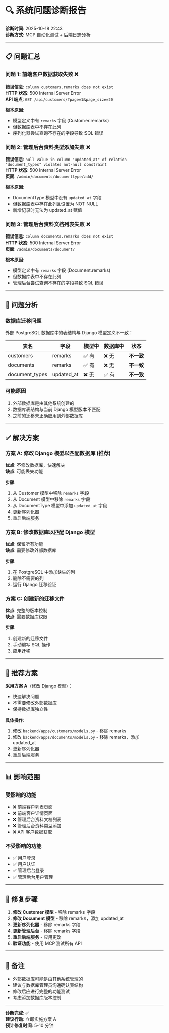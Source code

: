 # 🔍 系统问题诊断报告

**诊断时间**: 2025-10-18 22:43  
**诊断方式**: MCP 自动化测试 + 后端日志分析

---

## 📋 问题汇总

### 问题 1: 前端客户数据获取失败 ❌
**错误信息**: `column customers.remarks does not exist`  
**HTTP 状态**: 500 Internal Server Error  
**API 端点**: `GET /api/customers/?page=1&page_size=20`

**根本原因**: 
- 模型定义中有 `remarks` 字段 (Customer.remarks)
- 但数据库表中不存在此列
- 序列化器尝试查询不存在的字段导致 SQL 错误

### 问题 2: 管理后台资料类型添加失败 ❌
**错误信息**: `null value in column "updated_at" of relation "document_types" violates not-null constraint`  
**HTTP 状态**: 500 Internal Server Error  
**页面**: `/admin/documents/documenttype/add/`

**根本原因**:
- DocumentType 模型中没有 `updated_at` 字段
- 但数据库表中存在此列且设置为 NOT NULL
- 新增记录时无法为 updated_at 赋值

### 问题 3: 管理后台资料文档列表失败 ❌
**错误信息**: `column documents.remarks does not exist`  
**HTTP 状态**: 500 Internal Server Error  
**页面**: `/admin/documents/document/`

**根本原因**:
- 模型定义中有 `remarks` 字段 (Document.remarks)
- 但数据库表中不存在此列
- 管理后台尝试查询不存在的字段导致 SQL 错误

---

## 🔧 问题分析

### 数据库迁移问题
外部 PostgreSQL 数据库中的表结构与 Django 模型定义不一致：

| 表名 | 字段 | 模型中 | 数据库中 | 状态 |
|------|------|--------|---------|------|
| customers | remarks | ✅ 有 | ❌ 无 | **不一致** |
| documents | remarks | ✅ 有 | ❌ 无 | **不一致** |
| document_types | updated_at | ❌ 无 | ✅ 有 | **不一致** |

### 可能原因
1. 外部数据库是由其他系统创建的
2. 数据库表结构与当前 Django 模型版本不匹配
3. 之前的迁移未正确应用到外部数据库

---

## ✅ 解决方案

### 方案 A: 修改 Django 模型以匹配数据库 (推荐)
**优点**: 不修改数据库，快速解决  
**缺点**: 可能丢失功能

**步骤**:
1. 从 Customer 模型中移除 `remarks` 字段
2. 从 Document 模型中移除 `remarks` 字段
3. 从 DocumentType 模型中添加 `updated_at` 字段
4. 更新序列化器
5. 重启后端服务

### 方案 B: 修改数据库以匹配 Django 模型
**优点**: 保留所有功能  
**缺点**: 需要修改外部数据库

**步骤**:
1. 在 PostgreSQL 中添加缺失的列
2. 删除不需要的列
3. 运行 Django 迁移验证

### 方案 C: 创建新的迁移文件
**优点**: 完整的版本控制  
**缺点**: 需要数据库权限

**步骤**:
1. 创建新的迁移文件
2. 手动编写 SQL 操作
3. 应用迁移

---

## 🎯 推荐方案

**采用方案 A**（修改 Django 模型）：
- 快速解决问题
- 不需要修改外部数据库
- 保持数据库独立性

**具体操作**:
1. 修改 `backend/apps/customers/models.py` - 移除 remarks
2. 修改 `backend/apps/documents/models.py` - 移除 remarks，添加 updated_at
3. 更新序列化器
4. 重启后端服务

---

## 📊 影响范围

### 受影响的功能
- ❌ 前端客户列表页面
- ❌ 前端客户详情页面
- ❌ 管理后台资料文档列表
- ❌ 管理后台资料类型添加
- ❌ API 客户数据获取

### 不受影响的功能
- ✅ 用户登录
- ✅ 用户认证
- ✅ 管理后台登录
- ✅ 管理后台用户管理

---

## 🔄 修复步骤

1. **修改 Customer 模型** - 移除 remarks 字段
2. **修改 Document 模型** - 移除 remarks，添加 updated_at
3. **更新序列化器** - 移除 remarks 字段
4. **更新管理后台** - 移除 remarks 字段
5. **重启后端服务** - 应用更改
6. **验证功能** - 使用 MCP 测试所有 API

---

## 📝 备注

- 外部数据库可能是由其他系统管理的
- 建议与数据库管理员沟通确认表结构
- 修改后应进行完整的功能测试
- 考虑添加数据库版本控制

---

**诊断完成**: ✅  
**建议行动**: 立即实施方案 A  
**预计修复时间**: 5-10 分钟

